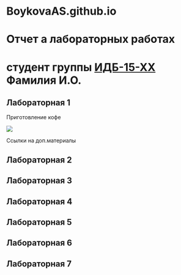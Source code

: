 # BoykovaAS.github.io
# Отчет а лабораторных работах
# студент группы [ИДБ-15-ХХ](https://github.com/stankin/design-2018/wiki/list-idb-15-xx) Фамилия И.О.

## Лабораторная 1

Приготовление кофе

![](http://www.plantuml.com/plantuml/png/RP3DIWCn58NNpLDSkbBm8Mfz2DTXPh13quaaKro8q5OHD_xeIjouT3keGQrq-Whdlf6dp4A5RYwvNxwRasGGQnlgwSIPE2whOnliH39dOvHJqnlQR7mK_BJA3xppGGv7PLsOtdu8_gGZGqU5eWzv4VwYCzETqiSz6ftXK-UwGDCN6-K_Of3WJgz9MgnP4_dSu8NI5POKM5gzG18yRyRmndP1-HNVI5YHf5zd1q_T2b_SQadmWSGvDe87adSqUu97h3RvEjDpBFMIjxaLhD6oR0_Hcrs-QbJcXMHbo5nX1aMLy-T-0000)

Ссылки на доп.материалы

## Лабораторная 2

## Лабораторная 3

## Лабораторная 4

## Лабораторная 5

## Лабораторная 6

## Лабораторная 7
